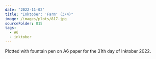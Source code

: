 ```yaml
---
date: "2022-11-02"
title: "Inktober: 'Farm' (3/4)"
image: /images/plots/817.jpg
sourceFolder: 815
tags:
  - A6
  - inktober
---
```


Plotted with fountain pen on A6 paper for the 31th day of Inktober 2022.
